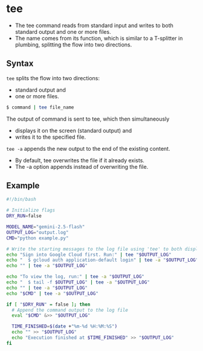 # tee
- The tee command reads from standard input and writes to both standard output and one or more files. 
- The name comes from its function, which is similar to a T-splitter in plumbing, splitting the flow into two directions.

## Syntax
`tee` splits the flow into two directions:
- standard output and
- one or more files.

```bash
$ command | tee file_name
```
The output of command is sent to tee, which then simultaneously 
- displays it on the screen (standard output) and
- writes it to the specified file.

`tee -a` appends the new output to the end of the existing content.

- By default, tee overwrites the file if it already exists.
- The -a option appends instead of overwriting the file.

## Example
```bash
#!/bin/bash

# Initialize flags
DRY_RUN=false

MODEL_NAME="gemini-2.5-flash"
OUTPUT_LOG="output.log"
CMD="python example.py"

# Write the starting messages to the log file using 'tee' to both display and write
echo "Sign into Google Cloud first. Run:" | tee "$OUTPUT_LOG"
echo "  $ gcloud auth application-default login" | tee -a "$OUTPUT_LOG"
echo "" | tee -a "$OUTPUT_LOG"

echo "To view the log, run:" | tee -a "$OUTPUT_LOG"
echo "  $ tail -f $OUTPUT_LOG" | tee -a "$OUTPUT_LOG"
echo "" | tee -a "$OUTPUT_LOG"
echo "$CMD" | tee -a "$OUTPUT_LOG"

if [ "$DRY_RUN" = false ]; then
  # Append the command output to the log file
  eval "$CMD" &>> "$OUTPUT_LOG"

  TIME_FINISHED=$(date +"%m-%d %H:%M:%S")
  echo "" >> "$OUTPUT_LOG"
  echo "Execution finished at $TIME_FINISHED" >> "$OUTPUT_LOG"
fi
```
